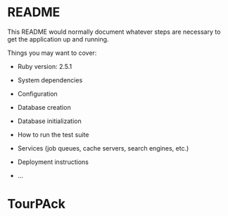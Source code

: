 # README

This README would normally document whatever steps are necessary to get the
application up and running.

Things you may want to cover:

* Ruby version: 2.5.1

* System dependencies

* Configuration

* Database creation

* Database initialization

* How to run the test suite

* Services (job queues, cache servers, search engines, etc.)

* Deployment instructions

* ...
# TourPAck
